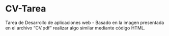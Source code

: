# CV-Tarea
Tarea de Desarrollo de aplicaciones web - 
Basado en la imagen presentada en el archivo “CV.pdf” realizar algo similar mediante código HTML.
